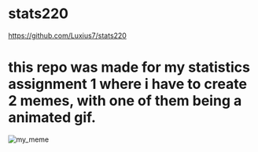 # stats220
https://github.com/Luxius7/stats220
# this repo was made for my statistics assignment 1 where i have to create 2 memes, with one of them being a animated gif.

![my_meme](https://user-images.githubusercontent.com/100745235/158490513-ad439799-cfc2-4fa3-988c-7de0ee26cff5.png)
